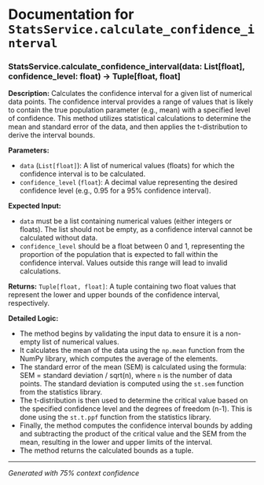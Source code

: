 # Documentation for `StatsService.calculate_confidence_interval`

### StatsService.calculate_confidence_interval(data: List[float], confidence_level: float) -> Tuple[float, float]

**Description:**
Calculates the confidence interval for a given list of numerical data points. The confidence interval provides a range of values that is likely to contain the true population parameter (e.g., mean) with a specified level of confidence. This method utilizes statistical calculations to determine the mean and standard error of the data, and then applies the t-distribution to derive the interval bounds.

**Parameters:**
- `data` (`List[float]`): A list of numerical values (floats) for which the confidence interval is to be calculated.
- `confidence_level` (`float`): A decimal value representing the desired confidence level (e.g., 0.95 for a 95% confidence interval).

**Expected Input:**
- `data` must be a list containing numerical values (either integers or floats). The list should not be empty, as a confidence interval cannot be calculated without data.
- `confidence_level` should be a float between 0 and 1, representing the proportion of the population that is expected to fall within the confidence interval. Values outside this range will lead to invalid calculations.

**Returns:**
`Tuple[float, float]`: A tuple containing two float values that represent the lower and upper bounds of the confidence interval, respectively.

**Detailed Logic:**
- The method begins by validating the input data to ensure it is a non-empty list of numerical values.
- It calculates the mean of the data using the `np.mean` function from the NumPy library, which computes the average of the elements.
- The standard error of the mean (SEM) is calculated using the formula: SEM = standard deviation / sqrt(n), where `n` is the number of data points. The standard deviation is computed using the `st.sem` function from the statistics library.
- The t-distribution is then used to determine the critical value based on the specified confidence level and the degrees of freedom (n-1). This is done using the `st.t.ppf` function from the statistics library.
- Finally, the method computes the confidence interval bounds by adding and subtracting the product of the critical value and the SEM from the mean, resulting in the lower and upper limits of the interval.
- The method returns the calculated bounds as a tuple.

---
*Generated with 75% context confidence*
